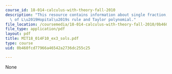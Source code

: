 ```yaml
---
course_id: 18-014-calculus-with-theory-fall-2010
description: "This resource contains information about single fraction, application\
  \ of L\u2019Hopital\u2019s rule and Taylor polynomial."
file_location: /coursemedia/18-014-calculus-with-theory-fall-2010/0b460fcd77966a46542a2736dc255c25_MIT18_014F10_ex3_sols.pdf
file_type: application/pdf
layout: pdf
title: MIT18_014F10_ex3_sols.pdf
type: course
uid: 0b460fcd77966a46542a2736dc255c25

---
```

None